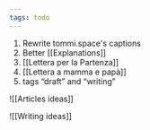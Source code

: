 ```yaml
---
tags: todo
---
```

1. Rewrite tommi.space's captions
2. Better [[Explanations]]
3. [[Lettera per la Partenza]]
4. [[Lettera a mamma e papà]]
5. tags “draft” and “writing”

![[Articles ideas]]

![[Writing ideas]]